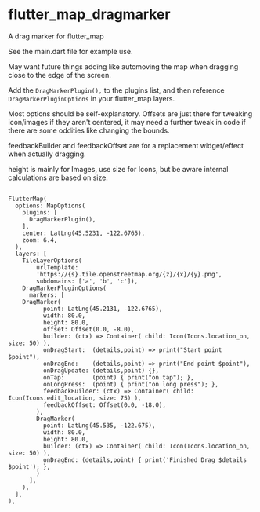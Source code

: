 # flutter_map_dragmarker
A drag marker for flutter_map

See the main.dart file for example use.

May want future things adding like automoving the map when dragging close to the edge of the screen.

Add the `DragMarkerPlugin(),` to the plugins list, and then reference `DragMarkerPluginOptions` in your flutter_map layers.

Most options should be self-explanatory. Offsets are just there for tweaking icon/images if they aren't centered, it may need a further tweak in code if there are some oddities like changing the bounds.

feedbackBuilder and feedbackOffset are for a replacement widget/effect when actually dragging.

height is mainly for Images, use size for Icons, but be aware internal calculations are based on size.

```

FlutterMap(
  options: MapOptions(
    plugins: [
      DragMarkerPlugin(),
    ],
    center: LatLng(45.5231, -122.6765),
    zoom: 6.4,
  ),
  layers: [
    TileLayerOptions(
        urlTemplate:
        'https://{s}.tile.openstreetmap.org/{z}/{x}/{y}.png',
        subdomains: ['a', 'b', 'c']),
    DragMarkerPluginOptions(
      markers: [
	DragMarker(
	      point: LatLng(45.2131, -122.6765),
	      width: 80.0,
	      height: 80.0,
	      offset: Offset(0.0, -8.0),
	      builder: (ctx) => Container( child: Icon(Icons.location_on, size: 50) ),
	      onDragStart:  (details,point) => print("Start point $point"),
	      onDragEnd:    (details,point) => print("End point $point"),
	      onDragUpdate: (details,point) {},
	      onTap:        (point) { print("on tap"); },
	      onLongPress:  (point) { print("on long press"); },
	      feedbackBuilder: (ctx) => Container( child: Icon(Icons.edit_location, size: 75) ),
	      feedbackOffset: Offset(0.0, -18.0),
	    ),
	    DragMarker(
	      point: LatLng(45.535, -122.675),
	      width: 80.0,
	      height: 80.0,
	      builder: (ctx) => Container( child: Icon(Icons.location_on, size: 50) ),
	      onDragEnd: (details,point) { print('Finished Drag $details $point'); },
	    )
      ],
    ),
  ],
),

```
